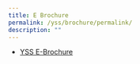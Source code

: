 ```yaml
---
title: E Brochure
permalink: /yss/brochure/permalink/
description: ""
---
```


* [YSS E-Brochure](/files/YSS/YSS%20e-Brochure.pdf)